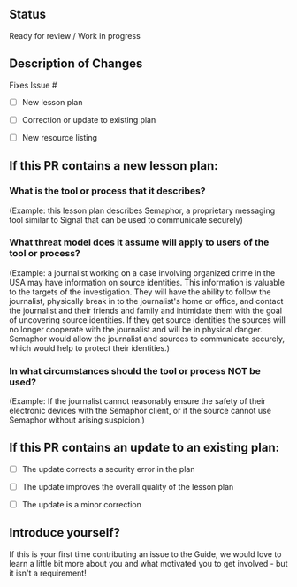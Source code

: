 ## Status

Ready for review / Work in progress


## Description of Changes

Fixes Issue #

- [ ] New lesson plan
- [ ] Correction or update to existing plan 
- [ ] New resource listing


## If this PR contains a new lesson plan:

### What is the tool or process that it describes?

(Example: this lesson plan describes Semaphor, a proprietary messaging tool similar to Signal that can be used to communicate securely)


### What threat model does it assume will apply to users of the tool or process?

(Example: a journalist working on a case involving organized crime in the USA may have information on source identities. This information is valuable to the targets of the investigation. They will have the ability to follow the journalist, physically break in to the journalist's home or office, and contact the journalist and their friends and family and intimidate them with the goal of uncovering source identities. If they get source identities the sources will no longer cooperate with the journalist and will be in physical danger. Semaphor would allow the journalist and sources to communicate securely, which would help to protect their identities.)


### In what circumstances should the tool or process NOT be used?

(Example: If the journalist cannot reasonably ensure the safety of their electronic devices with the Semaphor client, or if the source cannot use Semaphor without arising suspicion.)


## If this PR contains an update to an existing plan:

 - [ ] The update corrects a security error in the plan
 - [ ] The update improves the overall quality of the lesson plan
 - [ ] The update is a minor correction


## Introduce yourself?

If this is your first time contributing an issue to the Guide, we would love to learn a little bit more about you and what motivated you to get involved -  but it isn't a requirement!
